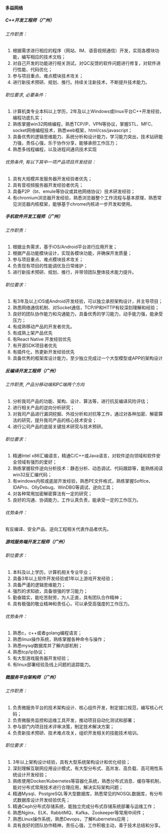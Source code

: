 

#### 多益网络

##### C++开发工程师（广州）


###### 工作职责：
1. 根据需求进行相应的程序（网站、IM、语音视频通信）开发，实现各模块功能，编写相应的技术文档；
2. 对自己开发的功能进行相关测试，对QC反馈的软件问题进行修复，对软件进行性能、代码优化；
3. 参与项目重点、难点模块技术攻关；
4. 进行新技术预研、规划、推行。持续关注新技术，不断提升技术能力。

###### 职位要求, 必要条件：
1. 计算机类专业本科以上学历，2年及以上Windows或linux平台C++开发经验，编程功底扎实；
2. 熟练掌握win32网络编程，熟悉TCP/IP、VPN等协议，掌握STL、MFC、socket网络编程技术，熟悉web框架，html/css/javascript；
3. 具备优秀的逻辑思维能力、系统分析和设计能力，学习能力突出，技术钻研能力强，责任心强，乐于协作分享，能够承担工作压力；
4. 熟悉多线程编程，以及进程间通讯技术实现 
###### 优势条件, 有以下其中一项产品项目开发经验：
1. 具有大规模并发服务器开发经验者优先；
2. 具有音视频服务器开发经验者优先；
3. 具备P2P（bt、emule等协议或其他网络协议）技术研发经验；
4. 有chromium浏览器开发经验，熟悉浏览器整个工作流程与基本原理，熟悉常见浏览器内核框架，能够基于chrome内核进一步开发和使用。


##### 手机软件开发工程师（广州）


###### 工作职责：
1. 根据业务需求，基于iOS/Android平台进行应用开发；
2. 根据产品功能模块设计，实现各模块功能，并确保开发质量；
3. 参与项目重点、难点模块技术攻关；
4. 负责现有项目的性能调优及日常维护；
5. 进行新技术预研、规划、推行，并带领团队整体技术能力提升。

###### 职位要求：
1. 有3年及以上iOS或Android开发经验，可以独立承担架构设计，并主导项目；
2. 熟悉网络通信机制、对Socket通信，TCP/IP和HTTP有较深刻理解和经验；
3. 良好的团队协作能力和沟通能力，具备优秀的学习能力，动手能力强，能承受压力；
4. 有成熟移动产品的开发者优先。
5. 有成熟上架产品优先
6. 有React Native 开发经验优先
7. 有开源SDK项目者优先
8. 有插件化，热更新开发经验优先
9. 具备优秀的框架库设计能力，至少独立完成过一个大型模型或APP的架构设计




##### 反编译开发工程师（广州）


###### 工作职责, 产品分移动端和PC端两个方向

1. 分析我司产品的功能、架构、设计、算法等，进行抗反编译风险评估；
2. 进行相关产品的逆向分析研究；
3. 对我司产品进行漏洞挖掘、外挂分析和对抗等工作，通过对各种加密、解密算法的研究，提升我司产品的核心技术安全；
4. 进行公司产品的底层关键技术研究与技术预研。

###### 职位要求：
1. 精通Intel x86汇编语言，精通C/C++或Java语言，对软件逆向领域和软件安全领域有强烈的爱好；
2. 熟练掌握软件逆向分析技术：静态分析、动态调试、代码跟踪等，能熟练阅读win32反汇编代码；
3. 有windows内核或底层开发经验，熟悉PE文件格式，熟练掌握SoftIce、IDAPro、OllyDebug、WinDBG等调试、逆向工具；
4. 对各种常用加密解密算法有一定的研究；
5. 良好的沟通、协调能力，工作认真负责，能承受一定的工作压力。

###### 优势条件：
有反编译、安全产品、逆向工程相关代表作品者优先。



##### 游戏服务端开发工程师（广州）


###### 职位要求：
1. 本科及以上学历，计算机相关专业毕业；
2. 具备3年以上软件开发经验或1年以上游戏开发经验；
3. 具备严谨的逻辑思维能力；
4. 强烈的求知欲，具备很强的学习能力；
5. 勤奋踏实，能吃苦耐劳，为人正直，具有团队合作精神；
6. 具有极强的敬业精神和责任心，可以承受高强度的工作压力。

###### 优势条件：
1. 熟悉c，c++或者golang编程语言；
2. 熟悉linux操作系统，熟练掌握各种命令与操作；
3. 熟悉mysql数据库并了解内部机制；
4. 熟悉tcp/ip协议；
5. 有大型游戏服务器开发经验；
6. 有linux部署经验及线上问题的追踪能力。


##### 微服务平台架构师（广州）


###### 工作职责：
1. 负责微服务平台的技术架构设计、核心组件开发，制定接口规范，编写核心代码；
2. 负责微服务监控和运维工具开发，推动项目自动化测试和部署；
3. 参与部门内项目技术评审决策，制定技术解决方案；
4. 负责新技术预研、技术难点攻关，组织开发相关的技能技术培训。

###### 职位要求：
1. 3年以上架构设计经验，具有大型系统架构设计和优化经验；
2. 深刻理解互联网应用设计模式，有大型分布式、高并发、高负载、高可用性系统设计开发经验；
3. 熟练使用Docker/Kubernetes等容器化系统，熟悉分布式消息、缓存等机制，能对分布式常用技术进行合理应用，解决实际架构问题；
4. 精通Mysql、PostgreSQL等大型数据库，熟悉常见的NOSQL数据库，有分布式数据库设计开发经验优先；
5. 精通Ceph分布式存储系统，能独立完成分布式存储系统部署与运维工作；
6. 熟悉Nginx、ELK、RabbitMQ、Kafka、Zookeeper等常用中间件；
7. 熟悉Linux操作系统，熟悉Devops，了解Kubernetes应用；
8. 具有良好的团队协作精神，责任心强，工作积极主动，善于技术总结和分享。



